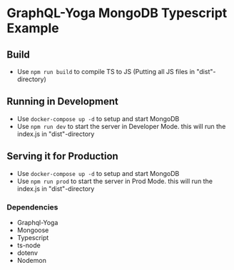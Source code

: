 # GraphQL-Yoga MongoDB Typescript Example

## Build

- Use `npm run build` to compile TS to JS (Putting all JS files in "dist"-directory)

## Running in Development

- Use `docker-compose up -d` to setup and start MongoDB
- Use `npm run dev` to start the server in Developer Mode. this will run the index.js in "dist"-directory

## Serving it for Production

- Use `docker-compose up -d` to setup and start MongoDB
- Use `npm run prod` to start the server in Prod Mode. this will run the index.js in "dist"-directory

### Dependencies

- Graphql-Yoga
- Mongoose
- Typescript
- ts-node
- dotenv
- Nodemon
